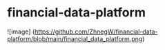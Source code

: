 # financial-data-platform

![image] (https://github.com/ZhnegW/financial-data-platform/blob/main/financial_data_platform.png)
